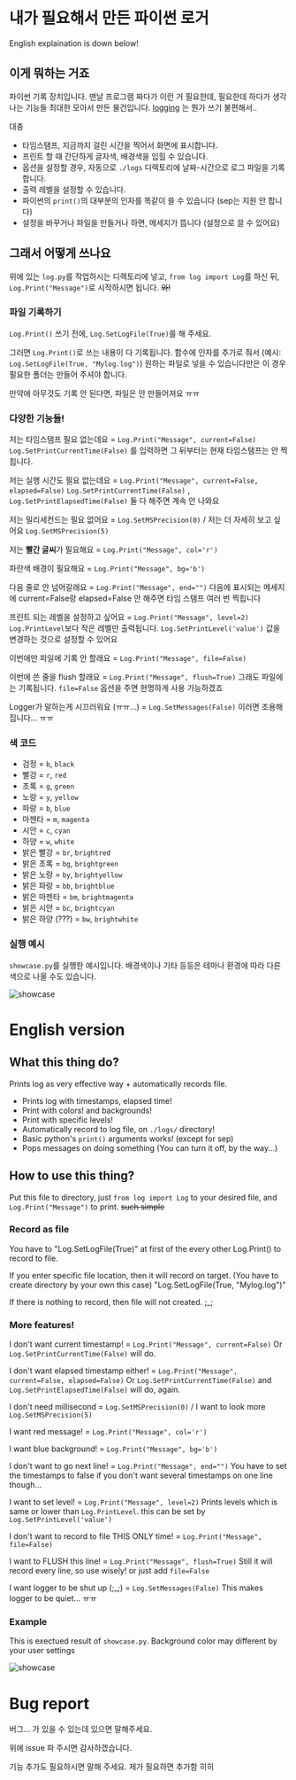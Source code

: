 # 내가 필요해서 만든 파이썬 로거
 English explaination is down below!

## 이게 뭐하는 거죠

파이썬 기록 장치입니다. 맨날 프로그램 짜다가 이런 거 필요한데, 필요한데 하다가 생각나는 기능들 최대한 모아서 만든 물건입니다. [logging](https://docs.python.org/3/howto/logging.html) 는 뭔가 쓰기 불편해서..

대충

- 타임스탬프, 지금까지 걸린 시간을 찍어서 화면에 표시합니다.
- 프린트 할 때 간단하게 글자색, 배경색을 입힐 수 있습니다.
- 옵션을 설정할 경우, 자동으로 `./logs` 디렉토리에 날짜-시간으로 로그 파일을 기록합니다.
- 출력 레벨을 설정할 수 있습니다.
- 파이썬의 `print()`의 대부분의 인자를 똑같이 쓸 수 있습니다 (sep는 지원 안 합니다)
- 설정을 바꾸거나 파일을 만들거나 하면, 메세지가 뜹니다 (설정으로 끌 수 있어요)

## 그래서 어떻게 쓰나요

위에 있는 `log.py`를 작업하시는 디렉토리에 넣고, `from log import Log`를 하신 뒤, `Log.Print("Message")`로 시작하시면 됩니다. ~~와!~~

### 파일 기록하기

`Log.Print()` 쓰기 전에, `Log.SetLogFile(True)`를 해 주세요.

그러면 `Log.Print()`로 쓰는 내용이 다 기록됩니다. 함수에 인자를 추가로 줘서 (예시: `Log.SetLogFile(True, "Mylog.log")`) 원하는 파일로 넣을 수 있습니다만은 이 경우 필요한 폴더는 만들어 주셔야 합니다.

만약에 아무것도 기록 안 된다면, 파일은 안 만들어져요 ㅠㅠ

### 다양한 기능들!

저는 타임스탬프 필요 없는데요 = `Log.Print("Message", current=False)`
    `Log.SetPrintCurrentTime(False)` 를 입력하면 그 뒤부터는 현재 타임스탬프는 안 찍힙니다.

저는 실행 시간도 필요 없는데요 = `Log.Print("Message", current=False, elapsed=False)`
    `Log.SetPrintCurrentTime(False)` , `Log.SetPrintElapsedTime(False)` 둘 다 해주면 계속 안 나와요

저는 밀리세컨드는 필요 없어요 = `Log.SetMSPrecision(0)` / 저는 더 자세히 보고 싶어요 `Log.SetMSPrecision(5)`

저는 **빨간 글씨**가 필요해요 = `Log.Print("Message", col='r')`

파란색 배경이 필요해요 = `Log.Print("Message", bg='b')`

다음 줄로 안 넘어갈래요 = `Log.Print("Message", end="")`
    다음에 표시되는 메세지에 current=False랑 elapsed=False 안 해주면 타임 스탬프 여러 번 찍힙니다

프린트 되는 레벨을 설정하고 싶어요 = `Log.Print("Message", level=2)`
     `Log.PrintLevel`보다 작은 레벨만 출력됩니다.  `Log.SetPrintLevel('value')` 값을 변경하는 것으로 설정할 수 있어요

이번에만 파일에 기록 안 할래요 = `Log.Print("Message", file=False)`

이번에 쓴 줄을 flush 할래요 = `Log.Print("Message", flush=True)`
    그래도 파일에는 기록됩니다. `file=False` 옵션을 주면 현명하게 사용 가능하겠죠

Logger가 말하는게 시끄러워요 (ㅠㅠ...) = `Log.SetMessages(False)`
    이러면 조용해 집니다... ㅠㅠ

### 색 코드

- 검정 = `b`, `black`
- 빨강 = `r`, `red`
- 초록 = `g`, `green`
- 노랑 = `y`, `yellow`
- 파랑 = `b`, `blue`
- 마젠타 = `m`, `magenta`
- 시안 = `c`, `cyan`
- 하양 = `w`, `white`
- 밝은 빨강 = `br`, `brightred`
- 밝은 초록 = `bg`, `brightgreen`
- 밝은 노랑 = `by`, `brightyellow`
- 밝은 파랑 = `bb`, `brightblue`
- 밝은 마젠타 = `bm`, `brightmagenta`
- 밝은 시안 = `bc`, `brightcyan`
- 밝은 하양 (???) = `bw`, `brightwhite`

### 실행 예시

`showcase.py`를 실행한 예시입니다. 배경색이나 기타 등등은 테마나 환경에 따라 다른 색으로 나올 수도 있습니다.

![showcase](imgs/showcase.png)

# English version

## What this thing do?
Prints log as very effective way + automatically records file.

- Prints log with timestamps, elapsed time!
- Print with colors! and backgrounds!
- Print with specific levels!
- Automatically record to log file, on `./logs/` directory!
- Basic python's `print()` arguments works! (except for sep)
- Pops messages on doing something (You can turn it off, by the way...)

## How to use this thing?
Put this file to directory, just `from log import Log` to your desired file, and `Log.Print("Message")` to print. ~~such simple~~

### Record as file

You have to "Log.SetLogFile(True)" at first of the every other Log.Print() to record to file.

If you enter specific file location, then it will record on target. (You have to create directory by your own this case) "Log.SetLogFile(True, "Mylog.log")"

If there is nothing to record, then file will not created. ;_;

### More features!
I don't want current timestamp! = `Log.Print("Message", current=False)`
    Or `Log.SetPrintCurrentTime(False)` will do.

I don't want elapsed timestamp either! = `Log.Print("Message", current=False, elapsed=False)`
    Or `Log.SetPrintCurrentTime(False)` and `Log.SetPrintElapsedTime(False)` will do, again.

I don't need millisecond = `Log.SetMSPrecision(0)` / I want to look more `Log.SetMSPrecision(5)`

I want red message! = `Log.Print("Message", col='r')`

I want blue background! = `Log.Print("Message", bg='b')`

I don't want to go next line! = `Log.Print("Message", end="")`
    You have to set the timestamps to false if you don't want several timestamps on one line though...

I want to set level! = `Log.Print("Message", level=2)`
    Prints levels which is same or lower than `Log.PrintLevel`. this can be set by `Log.SetPrintLevel('value')`

I don't want to record to file THIS ONLY time! = `Log.Print("Message", file=False)`

I want to FLUSH this line! = `Log.Print("Message", flush=True)`
    Still it will record every line, so use wisely! or just add `file=False`

I want logger to be shut up (;_;) = `Log.SetMessages(False)`
    This makes logger to be quiet... ㅠㅠ

### Example

This is exectued result of `showcase.py`. Background color may different by your user settings

![showcase](imgs/showcase.png)

# Bug report

버그... 가 있을 수 있는데 있으면 말해주세요.

위에 issue 파 주시면 감사하겠습니다.

기능 추가도 필요하시면 말해 주세요. 제가 필요하면 추가함 히히